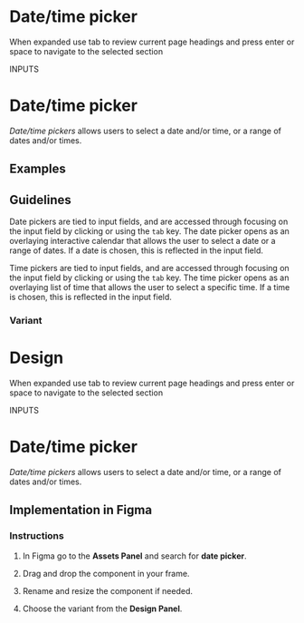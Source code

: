 # Date/time picker

When expanded use tab to review current page headings and press enter or space to navigate to the selected section

INPUTS

# Date/time picker

_Date/time pickers_ allows users to select a date and/or time, or a range of dates and/or times.

## Examples

## Guidelines

Date pickers are tied to input fields, and are accessed through focusing on the input field by clicking or using the `tab` key. The date picker opens as an overlaying interactive calendar that allows the user to select a date or a range of dates. If a date is chosen, this is reflected in the input field.

Time pickers are tied to input fields, and are accessed through focusing on the input field by clicking or using the `tab` key. The time picker opens as an overlaying list of time that allows the user to select a specific time. If a time is chosen, this is reflected in the input field.

### Variant



# Design

When expanded use tab to review current page headings and press enter or space to navigate to the selected section

INPUTS

# Date/time picker

_Date/time pickers_ allows users to select a date and/or time, or a range of dates and/or times.

## Implementation in Figma

### Instructions

1.  In Figma go to the **Assets Panel** and search for **date picker**.
    
2.  Drag and drop the component in your frame.
    
3.  Rename and resize the component if needed.
    
4.  Choose the variant from the **Design Panel**.
